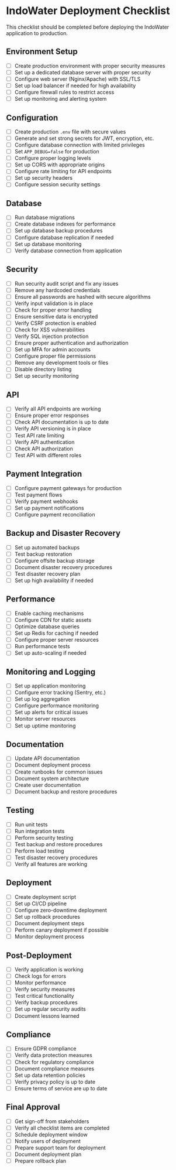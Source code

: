 # IndoWater Deployment Checklist

This checklist should be completed before deploying the IndoWater application to production.

## Environment Setup

- [ ] Create production environment with proper security measures
- [ ] Set up a dedicated database server with proper security
- [ ] Configure web server (Nginx/Apache) with SSL/TLS
- [ ] Set up load balancer if needed for high availability
- [ ] Configure firewall rules to restrict access
- [ ] Set up monitoring and alerting system

## Configuration

- [ ] Create production `.env` file with secure values
- [ ] Generate and set strong secrets for JWT, encryption, etc.
- [ ] Configure database connection with limited privileges
- [ ] Set `APP_DEBUG=false` for production
- [ ] Configure proper logging levels
- [ ] Set up CORS with appropriate origins
- [ ] Configure rate limiting for API endpoints
- [ ] Set up security headers
- [ ] Configure session security settings

## Database

- [ ] Run database migrations
- [ ] Create database indexes for performance
- [ ] Set up database backup procedures
- [ ] Configure database replication if needed
- [ ] Set up database monitoring
- [ ] Verify database connection from application

## Security

- [ ] Run security audit script and fix any issues
- [ ] Remove any hardcoded credentials
- [ ] Ensure all passwords are hashed with secure algorithms
- [ ] Verify input validation is in place
- [ ] Check for proper error handling
- [ ] Ensure sensitive data is encrypted
- [ ] Verify CSRF protection is enabled
- [ ] Check for XSS vulnerabilities
- [ ] Verify SQL injection protection
- [ ] Ensure proper authentication and authorization
- [ ] Set up MFA for admin accounts
- [ ] Configure proper file permissions
- [ ] Remove any development tools or files
- [ ] Disable directory listing
- [ ] Set up security monitoring

## API

- [ ] Verify all API endpoints are working
- [ ] Ensure proper error responses
- [ ] Check API documentation is up to date
- [ ] Verify API versioning is in place
- [ ] Test API rate limiting
- [ ] Verify API authentication
- [ ] Check API authorization
- [ ] Test API with different roles

## Payment Integration

- [ ] Configure payment gateways for production
- [ ] Test payment flows
- [ ] Verify payment webhooks
- [ ] Set up payment notifications
- [ ] Configure payment reconciliation

## Backup and Disaster Recovery

- [ ] Set up automated backups
- [ ] Test backup restoration
- [ ] Configure offsite backup storage
- [ ] Document disaster recovery procedures
- [ ] Test disaster recovery plan
- [ ] Set up high availability if needed

## Performance

- [ ] Enable caching mechanisms
- [ ] Configure CDN for static assets
- [ ] Optimize database queries
- [ ] Set up Redis for caching if needed
- [ ] Configure proper server resources
- [ ] Run performance tests
- [ ] Set up auto-scaling if needed

## Monitoring and Logging

- [ ] Set up application monitoring
- [ ] Configure error tracking (Sentry, etc.)
- [ ] Set up log aggregation
- [ ] Configure performance monitoring
- [ ] Set up alerts for critical issues
- [ ] Monitor server resources
- [ ] Set up uptime monitoring

## Documentation

- [ ] Update API documentation
- [ ] Document deployment process
- [ ] Create runbooks for common issues
- [ ] Document system architecture
- [ ] Create user documentation
- [ ] Document backup and restore procedures

## Testing

- [ ] Run unit tests
- [ ] Run integration tests
- [ ] Perform security testing
- [ ] Test backup and restore procedures
- [ ] Perform load testing
- [ ] Test disaster recovery procedures
- [ ] Verify all features are working

## Deployment

- [ ] Create deployment script
- [ ] Set up CI/CD pipeline
- [ ] Configure zero-downtime deployment
- [ ] Set up rollback procedures
- [ ] Document deployment steps
- [ ] Perform canary deployment if possible
- [ ] Monitor deployment process

## Post-Deployment

- [ ] Verify application is working
- [ ] Check logs for errors
- [ ] Monitor performance
- [ ] Verify security measures
- [ ] Test critical functionality
- [ ] Verify backup procedures
- [ ] Set up regular security audits
- [ ] Document lessons learned

## Compliance

- [ ] Ensure GDPR compliance
- [ ] Verify data protection measures
- [ ] Check for regulatory compliance
- [ ] Document compliance measures
- [ ] Set up data retention policies
- [ ] Verify privacy policy is up to date
- [ ] Ensure terms of service are up to date

## Final Approval

- [ ] Get sign-off from stakeholders
- [ ] Verify all checklist items are completed
- [ ] Schedule deployment window
- [ ] Notify users of deployment
- [ ] Prepare support team for deployment
- [ ] Document deployment plan
- [ ] Prepare rollback plan